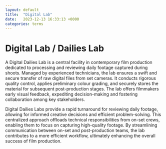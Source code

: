 ```yaml
---
layout: default
title:  "Digital Lab"
date:   2023-12-13 16:33:13 +0000
categories: terms
---
```


# Digital Lab / Dailies Lab

A Digital Dailies Lab is a central facility in contemporary film production dedicated to processing and reviewing daily footage captured during shoots. Managed by experienced technicians, the lab ensures a swift and secure transfer of raw digital files from set cameras. It conducts rigorous quality control, applies preliminary colour grading, and securely stores the material for subsequent post-production stages. The lab offers filmmakers early visual feedback, expediting decision-making and fostering collaboration among key stakeholders.

Digital Dailies Labs provide a rapid turnaround for reviewing daily footage, allowing for informed creative decisions and efficient problem-solving. This centralized approach offloads technical responsibilities from on-set crews, enabling them to focus on capturing high-quality footage. By streamlining communication between on-set and post-production teams, the lab contributes to a more efficient workflow, ultimately enhancing the overall success of film production.

